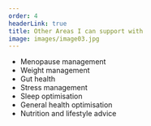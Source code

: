 ```yaml
---
order: 4
headerLink: true
title: Other Areas I can support with
image: images/image03.jpg
---
```


 - Menopause management
 - Weight management
 - Gut health
 - Stress management
 - Sleep optimisation
 - General health optimisation
 - Nutrition and lifestyle advice